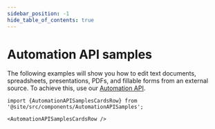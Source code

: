 ```yaml
---
sidebar_position: -1
hide_table_of_contents: true
---
```


# Automation API samples

The following examples will show you how to edit text documents, spreadsheets, presentations, PDFs, and fillable forms from an external source. To achieve this, use our [Automation API](/docs/docs-api/usage-api/automation-api.md).

```mdx-code-block
import {AutomationAPISamplesCardsRow} from '@site/src/components/AutomationAPISamples';

<AutomationAPISamplesCardsRow />
```
